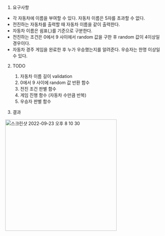 1. 요구사항

- 각 자동차에 이름을 부여할 수 있다. 자동차 이름은 5자를 초과할 수 없다.
- 전진하는 자동차를 출력할 때 자동차 이름을 같이 출력한다.
- 자동차 이름은 쉼표(,)를 기준으로 구분한다.
- 전진하는 조건은 0에서 9 사이에서 random 값을 구한 후 random 값이 4이상일 경우이다.
- 자동차 경주 게임을 완료한 후 누가 우승했는지를 알려준다. 우승자는 한명 이상일 수 있다.

2. TODO
   1. 자동차 이름 길이 validation
   2. 0에서 9 사이에 random 값 반환 함수
   3. 전진 조건 판별 함수
   4. 게임 진행 함수 (자동차 수만큼 반복)
   5. 우승자 판별 함수


3. 결과

<img width="354" alt="스크린샷 2022-09-23 오후 8 10 30" src="https://user-images.githubusercontent.com/58624211/191948178-bccb510d-3846-45cb-839c-49ace8773da7.png">
